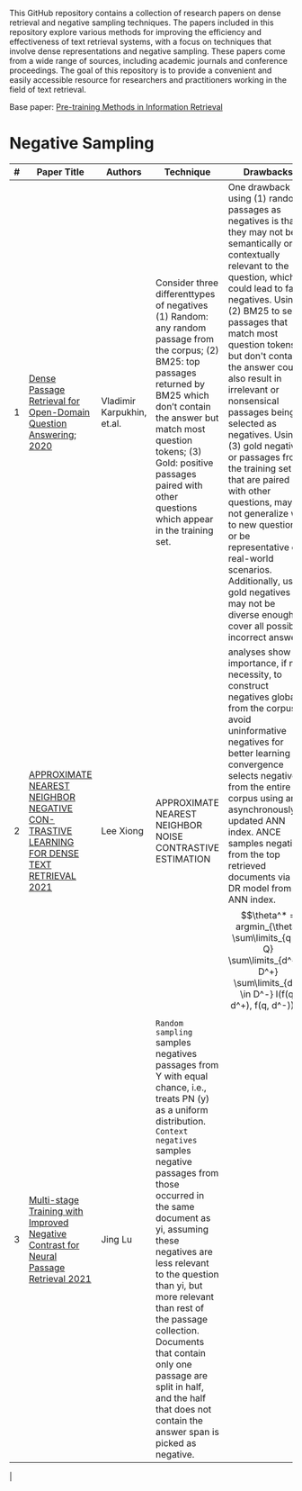 This GitHub repository contains a collection of research papers on dense retrieval and negative sampling techniques. The papers included in this repository explore various methods for improving the efficiency and effectiveness of text retrieval systems, with a focus on techniques that involve dense representations and negative sampling. These papers come from a wide range of sources, including academic journals and conference proceedings. The goal of this repository is to provide a convenient and easily accessible resource for researchers and practitioners working in the field of text retrieval.



Base paper: [Pre-training Methods in Information Retrieval](https://arxiv.org/pdf/2111.13853.pdf)

# Negative Sampling 


| #|Paper Title  | Authors  | Technique |Drawbacks|
|---|---|---|---|--|
|1 |[Dense Passage Retrieval for Open-Domain Question Answering; 2020](https://arxiv.org/abs/2004.04906)| Vladimir Karpukhin, et.al.| Consider three differenttypes of negatives (1) Random: any random passage from the corpus;  (2) BM25: top passages returned by BM25 which don’t contain the answer but match most question tokens; (3) Gold: positive passages paired with other questions which appear in the training set.|One drawback of using (1) random passages as negatives is that they may not be semantically or contextually relevant to the question, which could lead to false negatives. Using (2) BM25 to select passages that match most question tokens but don't contain the answer could also result in irrelevant or nonsensical passages being selected as negatives. Using (3) gold negatives, or passages from the training set that are paired with other questions, may not generalize well to new questions or be representative of real-world scenarios. Additionally, using gold negatives may not be diverse enough to cover all possible incorrect answers.|
| 2|[APPROXIMATE NEAREST NEIGHBOR NEGATIVE CON- TRASTIVE LEARNING FOR DENSE TEXT RETRIEVAL 2021](https://openreview.net/pdf?id=zeFrfgyZln) |Lee Xiong | APPROXIMATE NEAREST NEIGHBOR NOISE CONTRASTIVE ESTIMATION|analyses show the importance, if not necessity, to construct negatives globally from the corpus to avoid uninformative negatives for better learning convergence selects negatives from the entire corpus using an asynchronously updated ANN index. ANCE samples negatives from the top retrieved documents via the DR model from the ANN index. $$\theta^* = argmin_{\theta} \sum\limits_{q \in Q} \sum\limits_{d^+\in D^+} \sum\limits_{d^- \in D^-} l(f(q, d^+), f(q, d^-))$$
| 3|[Multi-stage Training with Improved Negative Contrast for Neural Passage Retrieval 2021](https://aclanthology.org/2021.emnlp-main.492.pdf) | Jing Lu | `Random sampling` samples negatives passages from Y with equal chance, i.e., treats PN (y) as a uniform distribution. `Context negatives` samples negative passages from those occurred in the same document as yi, assuming these negatives are less relevant to the question than yi, but more relevant than rest of the passage collection. Documents that contain only one passage are split in half, and the half that does not contain the answer span is picked as negative.


|

